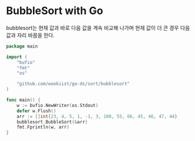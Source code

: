 # BubbleSort with Go

bubblesort는 현재 값과 바로 다음 값을 계속 비교해 나가며 현재 값이 더 큰 경우 다음 값과 자리 바꿈을 한다.

```go
package main

import (
	"bufio"
	"fmt"
	"os"

	"github.com/wookiist/go-ds/sort/bubblesort"
)

func main() {
	w := bufio.NewWriter(os.Stdout)
	defer w.Flush()
	arr := []int{23, 4, 5, 1, -1, 3, 100, 55, 66, 45, 46, 47, 44}
	bubblesort.BubbleSort(&arr)
	fmt.Fprintln(w, arr)
}
```